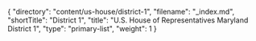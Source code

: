{
  "directory": "content/us-house/district-1",
  "filename": "_index.md",
  "shortTitle": "District 1",
  "title": "U.S. House of Representatives Maryland District 1",
  "type": "primary-list",
  "weight": 1
}
